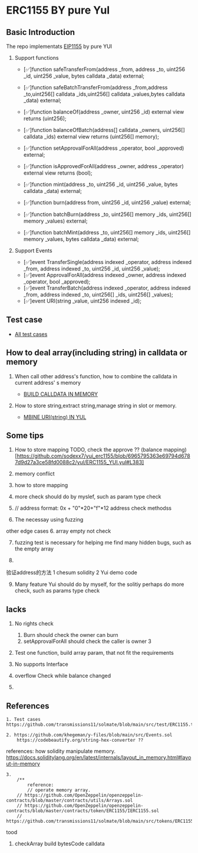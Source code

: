 # ERC1155 BY pure Yul

## Basic Introduction

The repo implementats [EIP1155](https://eips.ethereum.org/EIPS/eip-1155) by pure YUI
1. Support functions
    * [✅]function safeTransferFrom(address _from, address _to, uint256 _id, uint256 _value, bytes calldata _data) external;
    * [✅]function safeBatchTransferFrom(address _from,address _to,uint256[] calldata _ids,uint256[] calldata _values,bytes calldata _data) external;
    * [✅]function balanceOf(address _owner, uint256 _id) external view returns (uint256);
    * [✅]function balanceOfBatch(address[] calldata _owners, uint256[] calldata _ids) external view returns (uint256[] memory);
    * [✅]function setApprovalForAll(address _operator, bool _approved) external;
    * [✅]function isApprovedForAll(address _owner, address _operator) external view returns (bool);

    * [✅]function mint(address _to, uint256 _id, uint256 _value, bytes calldata _data) external;
    * [✅]function burn(address from, uint256 _id, uint256 _value) external;
    * [✅]function batchBurn(address _to, uint256[] memory _ids, uint256[] memory _values) external;
    * [✅]function batchMint(address _to, uint256[] memory _ids, uint256[] memory _values, bytes calldata _data) external;

2. Support Events
    * [✅]event TransferSingle(address indexed _operator, address indexed _from, address indexed _to, uint256 _id, uint256 _value);
    * [✅]event ApprovalForAll(address indexed _owner, address indexed _operator, bool _approved);
    * [✅]event TransferBatch(address indexed _operator, address indexed _from, address indexed _to, uint256[] _ids, uint256[] _values);
    * [✅]event URI(string _value, uint256 indexed _id);


## Test case
* [All test cases](TestCases.md)


## How to deal array(including string) in calldata or memory

1. When call other address's function, how to combine the calldata in current address' s memory
    * [BUILD CALLDATA IN MEMORY](buildCALLDATAInMemory.md)

2. How to store string,extract string,manage string in slot or memory.
    * [MBINE URI(string) IN YUL](URIOperation.md)


## Some tips

1. How to store mapping  TODO, check the approve ??
    (balance mapping)[https://github.com/sodexx7/yui_erc1155/blob/6965795363e69794d6787d9d27a3ce58fd0088c2/yul/ERC1155_YUI.yul#L383]

1. memory conflict



2. how to store mapping
3. more check should do by myslef, such as param type check

4. // address format: 0x + "0"*20+"f"*12 address check methodss

5. The necessay using fuzzing 


other edge cases
6. array empty not check

7.  fuzzing test is necessary for helping me find many hidden bugs, such as the empty array

8. 
验证address的方法
1 chesum solidity
2 Yui demo code

9. Many feature Yui should do by myself, for the solitiy perhaps do more check, such as params type check

## lacks

1. No rights check
    1. Burn should check the owner can burn
    2. setApprovalForAll    should check the caller is owner
    3

2. Test one function, build array param, that not fit the requirements

3. No supports Interface

4. overflow Check while balance changed

5.


## References
    1. Test cases https://github.com/transmissions11/solmate/blob/main/src/test/ERC1155.t.sol

    2. https://github.com/khegeman/y-files/blob/main/src/Events.sol
        https://codebeautify.org/string-hex-converter ??


references: how solidity manipulate memory. 
https://docs.soliditylang.org/en/latest/internals/layout_in_memory.html#layout-in-memory


    3. 
        /**
            reference:
            // operate memory array.
        // https://github.com/OpenZeppelin/openzeppelin-contracts/blob/master/contracts/utils/Arrays.sol
        // https://github.com/OpenZeppelin/openzeppelin-contracts/blob/master/contracts/token/ERC1155/IERC1155.sol
        // https://github.com/transmissions11/solmate/blob/main/src/tokens/ERC1155.sol

tood
1. checkArray build bytesCode calldata